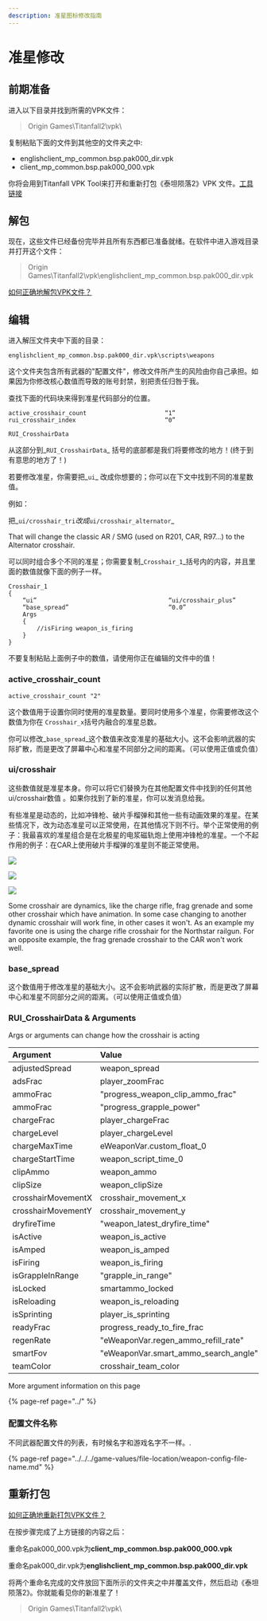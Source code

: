 ```yaml
---
description: 准星图标修改指南
---
```


# 准星修改

## 前期准备

进入以下目录并找到所需的VPK文件：

> Origin Games\Titanfall2\vpk\

复制粘贴下面的文件到其他空的文件夹之中:

* englishclient\_mp\_common.bsp.pak000\_dir.vpk
* client\_mp\_common.bsp.pak000\_000.vpk

你将会用到Titanfall VPK Tool来打开和重新打包《泰坦陨落2》VPK 文件。[工具链接](https://noskill.gitbook.io/titanfall2/v/chinese/how-to-start-modding/modding-introduction/modding-tools)

## 解包

现在，这些文件已经备份完毕并且所有东西都已准备就绪。在软件中进入游戏目录并打开这个文件：

> Origin Games\Titanfall2\vpk\englishclient\_mp\_common.bsp.pak000\_dir.vpk

[如何正确地解包VPK文件？](https://noskill.gitbook.io/titanfall2/v/chinese/how-to-start-modding/modding-introduction/how-to-backup-extract-and-repack)

## 编辑

进入解压文件夹中下面的目录：

```text
englishclient_mp_common.bsp.pak000_dir.vpk\scripts\weapons
```

这个文件夹包含所有武器的"配置文件"，修改文件所产生的风险由你自己承担。如果因为你修改核心数值而导致的账号封禁，别把责任归咎于我。

查找下面的代码块来得到准星代码部分的位置。

```text
active_crosshair_count                      “1”
rui_crosshair_index                         “0”

RUI_CrosshairData
```

从这部分到_`RUI_CrosshairData`_ 括号的底部都是我们将要修改的地方！\(终于到有意思的地方了！\)

若要修改准星，你需要把_`ui`_ 改成你想要的；你可以在下文中找到不同的准星数值。

例如：

把_`ui/crosshair_tri`_改成_`ui/crosshair_alternator`_

That will change the classic AR / SMG \(used on R201, CAR, R97...\) to the Alternator crosshair.

可以同时组合多个不同的准星；你需要复制_`Crosshair_1`_括号内的内容，并且里面的数值就像下面的例子一样。

```text
Crosshair_1
{
    “ui”                                     “ui/crosshair_plus”
    “base_spread”                            “0.0”
    Args
    {
        //isFiring weapon_is_firing
    }
}
```

不要复制粘贴上面例子中的数值，请使用你正在编辑的文件中的值！

### active\_crosshair\_count

```text
active_crosshair_count "2"
```

这个数值用于设置你同时使用的准星数量。要同时使用多个准星，你需要修改这个数值为你在 `Crosshair_x`括号内融合的准星总数。

你可以修改_`base_spread`_这个数值来改变准星的基础大小。这不会影响武器的实际扩散，而是更改了屏幕中心和准星不同部分之间的距离。（可以使用正值或负值）

### ui/crosshair

这些数值就是准星本身。你可以将它们替换为在其他配置文件中找到的任何其他ui/crosshair数值 。如果你找到了新的准星，你可以发消息给我。

有些准星是动态的，比如冲锋枪、破片手榴弹和其他一些有动画效果的准星。在某些情况下，改为动态准星可以正常使用，在其他情况下则不行。举个正常使用的例子：我最喜欢的准星组合是在北极星的电浆磁轨炮上使用冲锋枪的准星。一个不起作用的例子：在CAR上使用破片手榴弹的准星则不能正常使用。

![](../../../.gitbook/assets/crosshair1.PNG)

![](../../../.gitbook/assets/crosshair2.PNG)

![](../../../.gitbook/assets/crosshair3.PNG)

Some crosshair are dynamics, like the charge rifle, frag grenade and some other crosshair which have animation. In some case changing to another dynamic crosshair will work fine, in other cases it won't. As an example my favorite one is using the charge rifle crosshair for the Northstar railgun. For an opposite example, the frag grenade crosshair to the CAR won't work well.

### base\_spread

这个数值用于修改准星的基础大小。这不会影响武器的实际扩散，而是更改了屏幕中心和准星不同部分之间的距离。（可以使用正值或负值）

### RUI\_CrosshairData & Arguments

Args or arguments can change how the crosshair is acting

| Argument | Value | Note |
| :--- | :--- | :--- |
| adjustedSpread | weapon\_spread |  |
| adsFrac | player\_zoomFrac |  |
| ammoFrac | "progress\_weapon\_clip\_ammo\_frac" |  |
| ammoFrac | "progress\_grapple\_power" |  |
| chargeFrac | player\_chargeFrac |  |
| chargeLevel | player\_chargeLevel |  |
| chargeMaxTime | eWeaponVar.custom\_float\_0 |  |
| chargeStartTime | weapon\_script\_time\_0 |  |
| clipAmmo | weapon\_ammo |  |
| clipSize | weapon\_clipSize |  |
| crosshairMovementX | crosshair\_movement\_x |  |
| crosshairMovementY | crosshair\_movement\_y |  |
| dryfireTime | "weapon\_latest\_dryfire\_time" |  |
| isActive | weapon\_is\_active |  |
| isAmped | weapon\_is\_amped |  |
| isFiring | weapon\_is\_firing |  |
| isGrappleInRange | "grapple\_in\_range" |  |
| isLocked | smartammo\_locked |  |
| isReloading | weapon\_is\_reloading |  |
| isSprinting | player\_is\_sprinting |  |
| readyFrac | progress\_ready\_to\_fire\_frac |  |
| regenRate | "eWeaponVar.regen\_ammo\_refill\_rate" |  |
| smartFov | "eWeaponVar.smart\_ammo\_search\_angle" |  |
| teamColor | crosshair\_team\_color |  |

More argument information on this page

{% page-ref page="../" %}

### 配置文件名称

不同武器配置文件的列表，有时候名字和游戏名字不一样。.

{% page-ref page="../../../game-values/file-location/weapon-config-file-name.md" %}

## 重新打包

[如何正确地重新打包VPK文件？](https://noskill.gitbook.io/titanfall2/v/chinese/how-to-start-modding/modding-introduction/how-to-backup-extract-and-repack#ru-he-zheng-que-di-zhong-xin-da-bao-vpk)

在按步骤完成了上方链接的内容之后：

重命名pak000\_000.vpk为**client\_mp\_common.bsp.pak000\_000.vpk**

重命名pak000\_dir.vpk为**englishclient\_mp\_common.bsp.pak000\_dir.vpk**

将两个重命名完成的文件放回下面所示的文件夹之中并覆盖文件，然后启动《泰坦陨落2》。你就能看见你的新准星了！

> Origin Games\Titanfall2\vpk\

